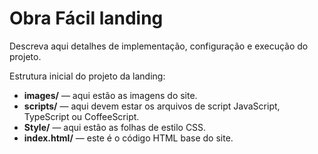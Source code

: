 # Obra Fácil landing

Descreva aqui detalhes de implementação, configuração e execução do projeto.

Estrutura inicial do projeto da landing:
- **images/** — aqui estão as imagens do site.
- **scripts/** — aqui devem estar os arquivos de script JavaScript, TypeScript ou CoffeeScript.
- **Style/** — aqui estão as folhas de estilo CSS.
- **index.html/** — este é o código HTML base do site.

